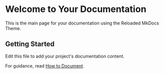 # Welcome to Your Documentation

This is the main page for your documentation using the Reloaded MkDocs Theme.

## Getting Started

Edit this file to add your project's documentation content.

For guidance, read [How to Document](https://reloaded-project.github.io/Reloaded.MkDocsMaterial.Themes.R2/Pages/contributing.html).

